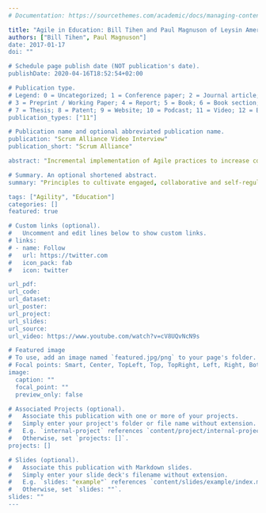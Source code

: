```yaml
---
# Documentation: https://sourcethemes.com/academic/docs/managing-content/

title: "Agile in Education: Bill Tihen and Paul Magnuson of Leysin American School"
authors: ["Bill Tihen", Paul Magnuson"]
date: 2017-01-17
doi: ""

# Schedule page publish date (NOT publication's date).
publishDate: 2020-04-16T18:52:54+02:00

# Publication type.
# Legend: 0 = Uncategorized; 1 = Conference paper; 2 = Journal article;
# 3 = Preprint / Working Paper; 4 = Report; 5 = Book; 6 = Book section;
# 7 = Thesis; 8 = Patent; 9 = Website; 10 = Podcast; 11 = Video; 12 = Blog
publication_types: ["11"]

# Publication name and optional abbreviated publication name.
publication: "Scrum Alliance Video Interview"
publication_short: "Scrum Alliance"

abstract: "Incremental implementation of Agile practices to increase collaboration and excitement within the students around their education. They have experienced inspiring breakthroughs with both the students and the teachers."

# Summary. An optional shortened abstract.
summary: "Principles to cultivate engaged, collaborative and self-regulated students. A video Interview by Scrum Alliance."

tags: ["Agility", "Education"]
categories: []
featured: true

# Custom links (optional).
#   Uncomment and edit lines below to show custom links.
# links:
# - name: Follow
#   url: https://twitter.com
#   icon_pack: fab
#   icon: twitter

url_pdf:
url_code:
url_dataset:
url_poster:
url_project:
url_slides:
url_source:
url_video: https://www.youtube.com/watch?v=cV8UQvNcN9s

# Featured image
# To use, add an image named `featured.jpg/png` to your page's folder.
# Focal points: Smart, Center, TopLeft, Top, TopRight, Left, Right, BottomLeft, Bottom, BottomRight.
image:
  caption: ""
  focal_point: ""
  preview_only: false

# Associated Projects (optional).
#   Associate this publication with one or more of your projects.
#   Simply enter your project's folder or file name without extension.
#   E.g. `internal-project` references `content/project/internal-project/index.md`.
#   Otherwise, set `projects: []`.
projects: []

# Slides (optional).
#   Associate this publication with Markdown slides.
#   Simply enter your slide deck's filename without extension.
#   E.g. `slides: "example"` references `content/slides/example/index.md`.
#   Otherwise, set `slides: ""`.
slides: ""
---
```

